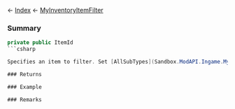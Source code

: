 ← [Index](Api-Index) ← [MyInventoryItemFilter](Sandbox.ModAPI.Ingame.MyInventoryItemFilter)

### Summary

```csharp
private public ItemId
```csharp

Specifies an item to filter. Set [AllSubTypes](Sandbox.ModAPI.Ingame.MyInventoryItemFilter.AllSubTypes) to true to only check the main type part of this ID.

### Returns

### Example

### Remarks

